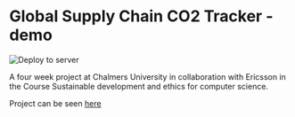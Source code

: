 # Global Supply Chain CO2 Tracker - demo

![Deploy to server](https://github.com/dcronqvist/co2tracker-demo/workflows/Deploy%20to%20server/badge.svg)

A four week project at Chalmers University in collaboration with Ericsson in the Course Sustainable development and ethics for computer science.

Project can be seen [here](https://github.com/dcronqvist/co2tracker)
